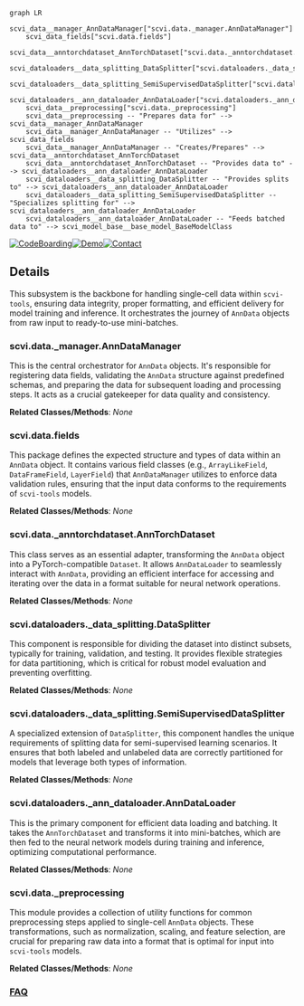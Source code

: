 ```mermaid
graph LR
    scvi_data__manager_AnnDataManager["scvi.data._manager.AnnDataManager"]
    scvi_data_fields["scvi.data.fields"]
    scvi_data__anntorchdataset_AnnTorchDataset["scvi.data._anntorchdataset.AnnTorchDataset"]
    scvi_dataloaders__data_splitting_DataSplitter["scvi.dataloaders._data_splitting.DataSplitter"]
    scvi_dataloaders__data_splitting_SemiSupervisedDataSplitter["scvi.dataloaders._data_splitting.SemiSupervisedDataSplitter"]
    scvi_dataloaders__ann_dataloader_AnnDataLoader["scvi.dataloaders._ann_dataloader.AnnDataLoader"]
    scvi_data__preprocessing["scvi.data._preprocessing"]
    scvi_data__preprocessing -- "Prepares data for" --> scvi_data__manager_AnnDataManager
    scvi_data__manager_AnnDataManager -- "Utilizes" --> scvi_data_fields
    scvi_data__manager_AnnDataManager -- "Creates/Prepares" --> scvi_data__anntorchdataset_AnnTorchDataset
    scvi_data__anntorchdataset_AnnTorchDataset -- "Provides data to" --> scvi_dataloaders__ann_dataloader_AnnDataLoader
    scvi_dataloaders__data_splitting_DataSplitter -- "Provides splits to" --> scvi_dataloaders__ann_dataloader_AnnDataLoader
    scvi_dataloaders__data_splitting_SemiSupervisedDataSplitter -- "Specializes splitting for" --> scvi_dataloaders__ann_dataloader_AnnDataLoader
    scvi_dataloaders__ann_dataloader_AnnDataLoader -- "Feeds batched data to" --> scvi_model_base__base_model_BaseModelClass
```

[![CodeBoarding](https://img.shields.io/badge/Generated%20by-CodeBoarding-9cf?style=flat-square)](https://github.com/CodeBoarding/GeneratedOnBoardings)[![Demo](https://img.shields.io/badge/Try%20our-Demo-blue?style=flat-square)](https://www.codeboarding.org/demo)[![Contact](https://img.shields.io/badge/Contact%20us%20-%20contact@codeboarding.org-lightgrey?style=flat-square)](mailto:contact@codeboarding.org)

## Details

This subsystem is the backbone for handling single-cell data within `scvi-tools`, ensuring data integrity, proper formatting, and efficient delivery for model training and inference. It orchestrates the journey of `AnnData` objects from raw input to ready-to-use mini-batches.

### scvi.data._manager.AnnDataManager
This is the central orchestrator for `AnnData` objects. It's responsible for registering data fields, validating the `AnnData` structure against predefined schemas, and preparing the data for subsequent loading and processing steps. It acts as a crucial gatekeeper for data quality and consistency.


**Related Classes/Methods**: _None_

### scvi.data.fields
This package defines the expected structure and types of data within an `AnnData` object. It contains various field classes (e.g., `ArrayLikeField`, `DataFrameField`, `LayerField`) that `AnnDataManager` utilizes to enforce data validation rules, ensuring that the input data conforms to the requirements of `scvi-tools` models.


**Related Classes/Methods**: _None_

### scvi.data._anntorchdataset.AnnTorchDataset
This class serves as an essential adapter, transforming the `AnnData` object into a PyTorch-compatible `Dataset`. It allows `AnnDataLoader` to seamlessly interact with `AnnData`, providing an efficient interface for accessing and iterating over the data in a format suitable for neural network operations.


**Related Classes/Methods**: _None_

### scvi.dataloaders._data_splitting.DataSplitter
This component is responsible for dividing the dataset into distinct subsets, typically for training, validation, and testing. It provides flexible strategies for data partitioning, which is critical for robust model evaluation and preventing overfitting.


**Related Classes/Methods**: _None_

### scvi.dataloaders._data_splitting.SemiSupervisedDataSplitter
A specialized extension of `DataSplitter`, this component handles the unique requirements of splitting data for semi-supervised learning scenarios. It ensures that both labeled and unlabeled data are correctly partitioned for models that leverage both types of information.


**Related Classes/Methods**: _None_

### scvi.dataloaders._ann_dataloader.AnnDataLoader
This is the primary component for efficient data loading and batching. It takes the `AnnTorchDataset` and transforms it into mini-batches, which are then fed to the neural network models during training and inference, optimizing computational performance.


**Related Classes/Methods**: _None_

### scvi.data._preprocessing
This module provides a collection of utility functions for common preprocessing steps applied to single-cell `AnnData` objects. These transformations, such as normalization, scaling, and feature selection, are crucial for preparing raw data into a format that is optimal for input into `scvi-tools` models.


**Related Classes/Methods**: _None_



### [FAQ](https://github.com/CodeBoarding/GeneratedOnBoardings/tree/main?tab=readme-ov-file#faq)